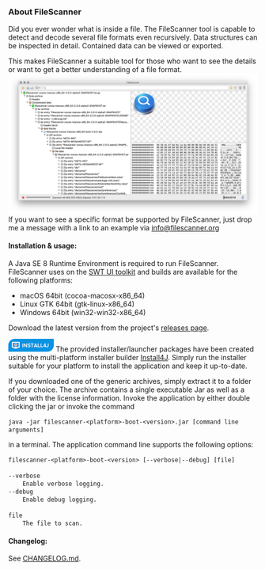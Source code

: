 ### About FileScanner
Did you ever wonder what is inside a file. The FileScanner tool is capable to detect and decode several file formats even recursively. Data structures can be inspected in detail. Contained data can be viewed or exported.

This makes FileScanner a suitable tool for those who want to see the details or want to get a better understanding of a file format.
![self scan](filescanner1.png)
If you want to see a specific format be supported by FileScanner, just drop me a
message with a link to an example via [info@filescanner.org](mailto:info@filescanner.org)

#### Installation & usage:
A Java SE 8 Runtime Environment is required to run FileScanner. FileScanner uses on the [SWT UI toolkit](https://www.eclipse.org/swt/) and builds are available for the following platforms:
* macOS 64bit (cocoa-macosx-x86_64)
* Linux GTK 64bit (gtk-linux-x86_64)
* Windows 64bit (win32-win32-x86_64)

Download the latest version from the project's [releases page](https://github.com/hdecarne/filescanner/releases/latest).

![Install4j](install4j_small.png)
The provided installer/launcher packages have been created using the multi-platform installer builder
[Install4J](https://www.ej-technologies.com/products/install4j/overview.html). Simply run the installer suitable for your platform to install the application and keep it up-to-date.

If you downloaded one of the generic archives, simply extract it to a folder of your choice.
The archive contains a single executable Jar as well as a folder with the license information. Invoke the application by either double clicking the jar or invoke the command

```
java -jar filescanner-<platform>-boot-<version>.jar [command line arguments]
```

in a terminal. The application command line supports the following options:

```
filescanner-<platform>-boot-<version> [--verbose|--debug] [file]

--verbose
	Enable verbose logging.
--debug
	Enable debug logging.

file
	The file to scan.
```

#### Changelog:
See [CHANGELOG.md](https://github.com/hdecarne/filescanner/blob/master/CHANGELOG.md).

